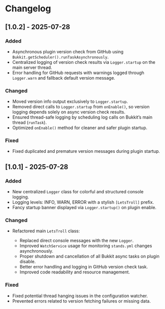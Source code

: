 # Changelog

## [1.0.2] - 2025-07-28

### Added

* Asynchronous plugin version check from GitHub using `Bukkit.getScheduler().runTaskAsynchronously`.
* Centralized logging of version check results via `Logger.startup` on the main server thread.
* Error handling for GitHub requests with warnings logged through `Logger.warn` and fallback default version message.

### Changed

* Moved version info output exclusively to `Logger.startup`.
* Removed direct calls to `Logger.startup` from `onEnable()`, so version logging depends solely on async version check results.
* Ensured thread-safe logging by scheduling log calls on Bukkit’s main thread (`runTask`).
* Optimized `onEnable()` method for cleaner and safer plugin startup.

### Fixed

* Fixed duplicated and premature version messages during plugin startup.

## [1.0.1] - 2025-07-28

### Added

* New centralized `Logger` class for colorful and structured console logging.
* Logging levels: INFO, WARN, ERROR with a stylish `[LetsTroll]` prefix.
* Fancy startup banner displayed via `Logger.startup()` on plugin enable.

### Changed

* Refactored main `LetsTroll` class:

    * Replaced direct console messages with the new `Logger`.
    * Improved `WatchService` usage for monitoring `stands.yml` changes asynchronously.
    * Proper shutdown and cancellation of all Bukkit async tasks on plugin disable.
    * Better error handling and logging in GitHub version check task.
    * Improved code readability and resource management.

### Fixed

* Fixed potential thread hanging issues in the configuration watcher.
* Prevented errors related to version fetching failures or missing data.